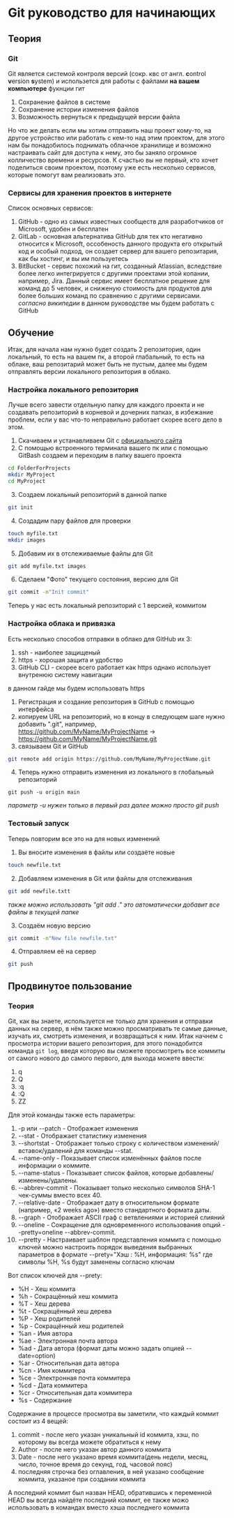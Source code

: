 
# Git руководство для начинающих

## Теория

### Git

Git является системой контроля версий \(сокр. квс от англ. **c**ontrol **v**ersion **s**ystem\) и использется для работы с файлами **на вашем компьютере**
фукнции гит
1. Сохранение файлов в системе
2. Сохранение истории изменения файлов
3. Возможность вернуться к предыдущей версии файла

Но что же делать если мы хотим отправить наш проект кому-то, на другое устройство или работать с кем-то над этим проектом, для этого нам бы понадобилось поднимать облачное хранилище и возможно настраивать сайт для доступа к нему, это бы заняло огромное колличество времени и ресурсов. К счастью вы не первый, кто хочет поделиться своим проектом, поэтому уже есть несколько сервисов, которые помогут вам реализовать это.

### Сервисы для хранения проектов в интернете

Список основных сервисов:
1. GitHub - одно из самых известных сообществ для разработчиков от Microsoft, удобен и бесплатен
2. GitLab - основная альтернатива GitHub для тех кто негативно относится к Microsoft, оссобеность данного продукта его открытый код и особый подход, он создает сервер для вашего репозитария, как бы хостинг, и вы им пользуетесь
3. BitBucket - сервис похожий на гит, созданный Atlassian, вследствие более легко интегрируется с другими проектами этой копании, например, Jira. Данный сервис имеет бесплатное решение для команд до 5 человек, и сниженую стоимость для продуктов для более больших команд по сравнению с другими сервисами.
*согласно википедии*
в данном руководстве мы будем работать с GitHub

## Обучение

Итак, для начала нам нужно будет создать 2 репозитория, один локальный, то есть на вашем пк, а второй глабальный, то есть на облаке, ваш репозитарий может быть не пустым, далее мы будем отправлять версии локального репозитория в облако.

### Настройка локального репозитория

Лучше всего завести отдельную папку для каждого проекта и не создавать репозиторий в корневой и дочерних папках, в избежание проблем, если у вас что-то неправильно работает скорее всего дело в этом.
1. Скачиваем и устанавливаем Git c [официального сайта](https://git-scm.com/ "Нажми меня!")
2. С помощью встроенного терминала вашего пк или с помощью GitBash создаем и переходим в папку вашего проекта
```bash
cd FolderForProjects
mkdir MyProject
cd MyProject
```
3. Создаем локальный репозиторий в данной папке
```bash
git init
```
4. Создадим пару файлов для проверки
```bash
touch myfile.txt
mkdir images
```
5. Добавим их в отслеживаемые файлы для Git
```bash
git add myfile.txt images
```
6. Сделаем "Фото" текущего состояния, версию для Git
```bash
git commit -m"Init commit"
```
Теперь у нас есть локальный репозиторий с 1 версией, коммитом

### Настройка облака и привязка

Есть несколько способов отправки в облако для GitHub их 3:
1. ssh - наиболее защищеный
2. https - хорошая защита и удобство
3. GitHub CLI - скорее всего работает как https однако использует внутренюю систему навигации
   
в данном гайде мы будем использовать https

1. Регистрация и создание репозитория в GitHub с помощью интерфейса
2. копируем URL на репозиторий, но в концу в следующем шаге нужно добавить ".git", например, https://github.com/MyName/MyProjectName -> https://github.com/MyName/MyProjectName.git
3. связываем Git и GitHub
```bash
git remote add origin https://github.com/MyName/MyProjectName.git
```
4. Теперь нужно отправить изменения из локального в глобальный репозиторий
```
git push -u origin main
```
*параметр -u нужен только в первый раз далее можно просто git push*

### Тестовый запуск

Теперь повторим все это на для новых изменений
1. Вы вносите изменения в файлы или создаёте новые
```bash
touch newfile.txt
```
2. Добавляем изменения в Git или файлы для отслеживания
```bash
git add newfile.txtt
```
*также можно использовать "git add ." это автоматически добавит все файлы в текущей папке*

3. Создаём новую версию
```bash
git commit -m"New file newfile.txt"
```
4. Отправляем её на сервер
```bash
git push
```

## Продвинутое пользование

### Теория

Git, как вы знаете, используется не только для хранения и отправки данных на сервер, в нём также можно просматривать те самые данные, изучать их, смотреть изменения, и возвращаться к ним. Итак начнем с просмотра истории вашего репозитория, для этого понадобится команда ```git log```, введя которую вы сможете просмотреть все коммиты от самого нового до самого первого, для выхода можете ввести:
1.  q
2.  Q
3.  :q
4.  :Q
5.  ZZ

Для этой команды также есть параметры:
1. -p или --patch - Отображает изменения
2. --stat - Отображает статистику изменения
3. --shortstat - Отображает только строку с количеством изменений/вставок/удалений для команды --stat.
4. --name-only - Показывает список изменённых файлов после информации о коммите.
5. --name-status - Показывает список файлов, которые добавлены/изменены/удалены.
6. --abbrev-commit - Показывает только несколько символов SHA-1 чек-суммы вместо всех 40.
7. --relative-date - Отображает дату в относительном формате (например, «2 weeks ago») вместо стандартного формата даты.
8. --graph - Отображает ASCII граф с ветвлениями и историей слияний
9. --oneline - Сокращение для одновременного использования опций --pretty=oneline --abbrev-commit.
10. --pretty - Настраивает шаблон представления коммита с помощью ключей можно настроить порядок выведения выбранных параметров в формате --prety="Хэш : %H, информация: %s" где символы %H, %s будут заменены согласно ключам

Вот список ключей для --prety:
- %H - Хеш коммита
- %h - Сокращённый хеш коммита
- %T - Хеш дерева
- %t - Сокращённый хеш дерева
- %P - Хеш родителей
- %p - Сокращённый хеш родителей
- %an - Имя автора
- %ae - Электронная почта автора
- %ad - Дата автора (формат даты можно задать опцией --date=option)
- %ar - Относительная дата автора
- %cn - Имя коммитера
- %ce - Электронная почта коммитера
- %cd - Дата коммитера
- %cr - Относительная дата коммитера
- %s - Содержание

Содержание
в процессе просмотра вы заметили, что каждый коммит состоит из 4 вещей:
1. commit - после него указан уникальный id коммита, хэш, по которому вы всегда можете обратиться к нему
2. Author - после него указан автор данного коммита
3. Date - после него указано время коммита(день недели, месяц, число, точное время до секунд, год, часовой пояс)
4. последняя строчка без оглавления, в ней указано сообщение коммита, указаное при создании коммита

А последний коммит был назван HEAD, обратившись к переменной HEAD вы всегда найдёте последний коммит, ее также можо использовать в командах вместо хэша последнего коммита
